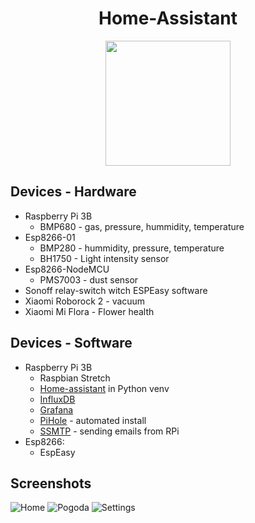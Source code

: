 <h1 align="center"> Home-Assistant </h1>

<p align="center"><img src="https://github.com/home-assistant/home-assistant-assets/raw/master/loading-screen.gif" width="200"></p>

## Devices - Hardware

* Raspberry Pi 3B
  * BMP680 - gas, pressure, hummidity, temperature
* Esp8266-01
  * BMP280 - hummidity, pressure, temperature
  * BH1750 - Light intensity sensor
* Esp8266-NodeMCU
  * PMS7003 - dust sensor
* Sonoff relay-switch witch ESPEasy software
* Xiaomi Roborock 2 - vacuum
* Xiaomi Mi Flora - Flower health

## Devices - Software

* Raspberry Pi 3B
  * Raspbian Stretch
  * [Home-assistant] in Python venv
  * [InfluxDB]
  * [Grafana]
  * [PiHole] - automated install
  * [SSMTP] - sending emails from RPi
* Esp8266:
  * EspEasy

[Home-assistant]:../master/info/Help.md
[Grafana]:../master/info/Grafana.md
[InfluxDB]:../master/info/InfluxDB.md
[PiHole]:https://github.com/pi-hole/pi-hole#one-step-automated-install
[SSMTP]:../master/info/email.md

## Screenshots

![Home](../master/info/screenshots/ha_home.png)
![Pogoda](../master/info/screenshots/ha_pogoda.png)
![Settings](../master/info/screenshots/ha_settings.png)

